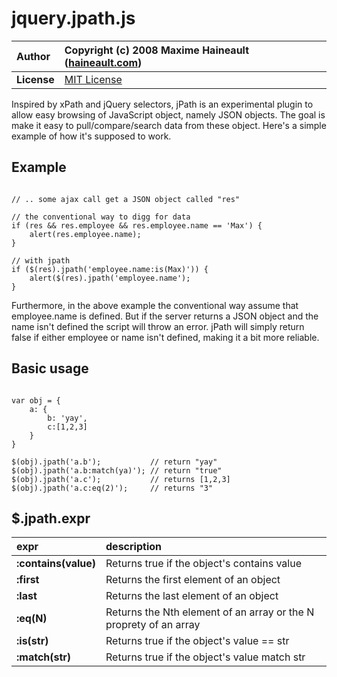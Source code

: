 # jquery.jpath.js #

| **Author** | Copyright (c) 2008 Maxime Haineault ([haineault.com](http://haineault.com)) |
|:-----------|:----------------------------------------------------------------------------|
| **License** | [MIT License](http://www.opensource.org/licenses/mit-license.php) |

Inspired by xPath and jQuery selectors, jPath is an experimental plugin to allow easy browsing of JavaScript object, namely JSON objects. The goal is make it easy to pull/compare/search data from these object. Here's a simple example of how it's supposed to work.

## Example ##

```

// .. some ajax call get a JSON object called "res"

// the conventional way to digg for data
if (res && res.employee && res.employee.name == 'Max') {
    alert(res.employee.name);
}

// with jpath
if ($(res).jpath('employee.name:is(Max)')) {
    alert($(res).jpath('employee.name');
}

```

Furthermore, in the above example the conventional way assume that employee.name is defined. But if the server returns a JSON object and the name isn't defined the script will throw an error. jPath will simply return false if either employee or name isn't defined, making it a bit more reliable.

## Basic usage ##

```

var obj = {
    a: {
        b: 'yay', 
        c:[1,2,3]
    }
}

$(obj).jpath('a.b');           // return "yay" 
$(obj).jpath('a.b:match(ya)'); // return "true"
$(obj).jpath('a.c');           // returns [1,2,3]
$(obj).jpath('a.c:eq(2)');     // returns "3"

```

## $.jpath.expr ##

| **expr** | **description** |
|:---------|:----------------|
| **:contains(value)** | Returns true if the object's contains value |
| **:first** | Returns the first element of an object |
| **:last** | Returns the last element of an object |
| **:eq(N)** | Returns the Nth element of an array or the N proprety of an array |
| **:is(str)** | Returns true if the object's value == str |
| **:match(str)** | Returns true if the object's value match str |